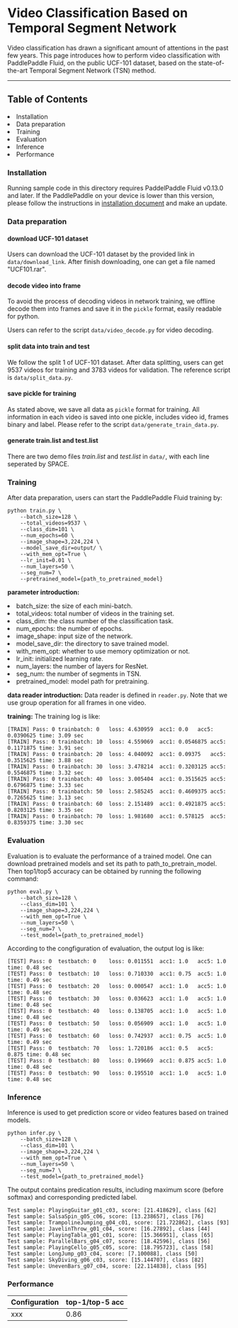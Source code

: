 # Video Classification Based on Temporal Segment Network

Video classification has drawn a significant amount of attentions in the past few years. This page introduces how to perform video classification with PaddlePaddle Fluid, on the public UCF-101 dataset, based on the state-of-the-art Temporal Segment Network (TSN) method.

______________________________________________________________________________

## Table of Contents
<li>Installation</li>
<li>Data preparation</li>
<li>Training</li>
<li>Evaluation</li>
<li>Inference</li>
<li>Performance</li>

### Installation
Running sample code in this directory requires PaddelPaddle Fluid v0.13.0 and later. If the PaddlePaddle on your device is lower than this version, please follow the instructions in <a href="http://www.paddlepaddle.org/docs/develop/documentation/zh/build_and_install/pip_install_cn.html" rel="nofollow">installation document</a> and make an update.

### Data preparation

#### download UCF-101 dataset
Users can download the UCF-101 dataset by the provided link in <code>data/download_link</code>. After finish downloading, one can get a file named "UCF101.rar".

#### decode video into frame
To avoid the process of decoding videos in network training, we offline decode them into frames and save it in the <code>pickle</code> format, easily readable for python.

Users can refer to the script <code>data/video_decode.py</code> for video decoding.

#### split data into train and test
We follow the split 1 of UCF-101 dataset. After data splitting, users can get 9537 videos for training and 3783 videos for validation. The reference script is <code>data/split_data.py</code>.

#### save pickle for training
As stated above, we save all data as <code>pickle</code> format for training. All information in each video is saved into one pickle, includes video id, frames binary and label. Please refer to the script <code>data/generate_train_data.py</code>.

#### generate train.list and test.list
There are two demo files <em>train.list</em> and <em>test.list</em> in <code>data/</code>, with each line seperated by SPACE.

### Training
After data preparation, users can start the PaddlePaddle Fluid training by:
```
python train.py \
    --batch_size=128 \
    --total_videos=9537 \
    --class_dim=101 \
    --num_epochs=60 \
    --image_shape=3,224,224 \
    --model_save_dir=output/ \
    --with_mem_opt=True \
    --lr_init=0.01 \
    --num_layers=50 \
    --seg_num=7 \
    --pretrained_model={path_to_pretrained_model}
```

<strong>parameter introduction:</strong>
<li>batch_size: the size of each mini-batch.</li>
<li>total_videos: total number of videos in the training set.</li>
<li>class_dim: the class number of the classification task.</li>
<li>num_epochs: the number of epochs.</li>
<li>image_shape: input size of the network.</li>
<li>model_save_dir: the directory to save trained model.</li>
<li>with_mem_opt: whether to use memory optimization or not.</li>
<li>lr_init: initialized learning rate.</li>
<li>num_layers: the number of layers for ResNet.</li>
<li>seg_num: the number of segments in TSN.</li>
<li>pretrained_model: model path for pretraining.</li>


<strong>data reader introduction:</strong>
Data reader is defined in <code>reader.py</code>. Note that we use group operation for all frames in one video.


<strong>training:</strong>
The training log is like:
```
[TRAIN] Pass: 0	trainbatch: 0	loss: 4.630959	acc1: 0.0	acc5: 0.0390625	time: 3.09 sec
[TRAIN] Pass: 0	trainbatch: 10	loss: 4.559069	acc1: 0.0546875	acc5: 0.1171875	time: 3.91 sec
[TRAIN] Pass: 0	trainbatch: 20	loss: 4.040092	acc1: 0.09375	acc5: 0.3515625	time: 3.88 sec
[TRAIN] Pass: 0	trainbatch: 30	loss: 3.478214	acc1: 0.3203125	acc5: 0.5546875	time: 3.32 sec
[TRAIN] Pass: 0	trainbatch: 40	loss: 3.005404	acc1: 0.3515625	acc5: 0.6796875	time: 3.33 sec
[TRAIN] Pass: 0	trainbatch: 50	loss: 2.585245	acc1: 0.4609375	acc5: 0.7265625	time: 3.13 sec
[TRAIN] Pass: 0	trainbatch: 60	loss: 2.151489	acc1: 0.4921875	acc5: 0.8203125	time: 3.35 sec
[TRAIN] Pass: 0	trainbatch: 70	loss: 1.981680	acc1: 0.578125	acc5: 0.8359375	time: 3.30 sec
```

### Evaluation
Evaluation is to evaluate the performance of a trained model. One can download pretrained models and set its path to path_to_pretrain_model. Then top1/top5 accuracy can be obtained by running the following command:
```
python eval.py \
    --batch_size=128 \
    --class_dim=101 \
    --image_shape=3,224,224 \
    --with_mem_opt=True \
    --num_layers=50 \
    --seg_num=7 \
    --test_model={path_to_pretrained_model}
```

According to the congfiguration of evaluation, the output log is like:
```
[TEST] Pass: 0	testbatch: 0	loss: 0.011551	acc1: 1.0	acc5: 1.0	time: 0.48 sec
[TEST] Pass: 0	testbatch: 10	loss: 0.710330	acc1: 0.75	acc5: 1.0	time: 0.49 sec
[TEST] Pass: 0	testbatch: 20	loss: 0.000547	acc1: 1.0	acc5: 1.0	time: 0.48 sec
[TEST] Pass: 0	testbatch: 30	loss: 0.036623	acc1: 1.0	acc5: 1.0	time: 0.48 sec
[TEST] Pass: 0	testbatch: 40	loss: 0.138705	acc1: 1.0	acc5: 1.0	time: 0.48 sec
[TEST] Pass: 0	testbatch: 50	loss: 0.056909	acc1: 1.0	acc5: 1.0	time: 0.49 sec
[TEST] Pass: 0	testbatch: 60	loss: 0.742937	acc1: 0.75	acc5: 1.0	time: 0.49 sec
[TEST] Pass: 0	testbatch: 70	loss: 1.720186	acc1: 0.5	acc5: 0.875	time: 0.48 sec
[TEST] Pass: 0	testbatch: 80	loss: 0.199669	acc1: 0.875	acc5: 1.0	time: 0.48 sec
[TEST] Pass: 0	testbatch: 90	loss: 0.195510	acc1: 1.0	acc5: 1.0	time: 0.48 sec
```

### Inference
Inference is used to get prediction score or video features based on trained models.
```
python infer.py \
    --batch_size=128 \
    --class_dim=101 \
    --image_shape=3,224,224 \
    --with_mem_opt=True \
    --num_layers=50 \
    --seg_num=7 \
    --test_model={path_to_pretrained_model}
```

The output contains predication results, including maximum score (before softmax) and corresponding predicted label.
```
Test sample: PlayingGuitar_g01_c03, score: [21.418629], class [62]
Test sample: SalsaSpin_g05_c06, score: [13.238657], class [76]
Test sample: TrampolineJumping_g04_c01, score: [21.722862], class [93]
Test sample: JavelinThrow_g01_c04, score: [16.27892], class [44]
Test sample: PlayingTabla_g01_c01, score: [15.366951], class [65]
Test sample: ParallelBars_g04_c07, score: [18.42596], class [56]
Test sample: PlayingCello_g05_c05, score: [18.795723], class [58]
Test sample: LongJump_g03_c04, score: [7.100088], class [50]
Test sample: SkyDiving_g06_c03, score: [15.144707], class [82]
Test sample: UnevenBars_g07_c04, score: [22.114838], class [95]
```

### Performance
Configuration | top-1/top-5 acc
------------- | ---------------
xxx | 0.86
